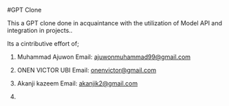 #GPT Clone

This a GPT clone done in acquaintance with the utilization of Model API and integration in projects..

Its a cintributive effort of;

1. Muhammad Ajuwon
    Email: ajuwonmuhammad99@gmail.com

2. ONEN VICTOR UBI
   Email: onenvictor@gmail.com

3. Akanji kazeem 
    Email: akanjik2@gmail.com

4.

